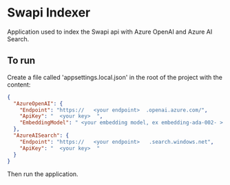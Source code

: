 # Swapi Indexer

Application used to index the Swapi api with Azure OpenAI and Azure AI Search.

## To run

Create a file called 'appsettings.local.json' in the root of the project with the content: 
```json
{
  "AzureOpenAI": {
    "Endpoint": "https://   <your endpoint>  .openai.azure.com/",
    "ApiKey": "  <your key>  ",
    "EmbeddingModel": " <your embedding model, ex embedding-ada-002- > "
  },
  "AzureAISearch": {
    "Endpoint": "https://   <your endpoint>   .search.windows.net",
    "ApiKey": "  <your key>  "
  }
}
```

Then run the application.